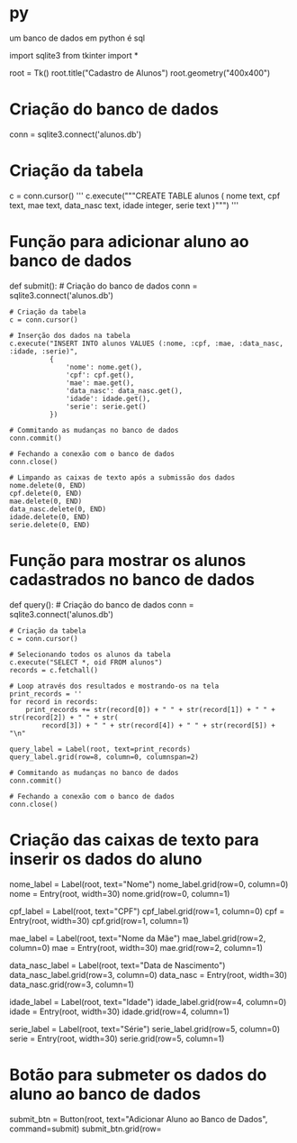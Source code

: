 # py
um banco de dados em python é sql


import sqlite3 
from tkinter import * 
 
root = Tk() 
root.title("Cadastro de Alunos") 
root.geometry("400x400") 
 
# Criação do banco de dados 
conn = sqlite3.connect('alunos.db') 
 
# Criação da tabela 
c = conn.cursor() 
''' 
c.execute("""CREATE TABLE alunos ( 
            nome text, 
            cpf text, 
            mae text, 
            data_nasc text, 
            idade integer, 
            serie text 
            )""") 
''' 
 
# Função para adicionar aluno ao banco de dados 
def submit(): 
    # Criação do banco de dados 
    conn = sqlite3.connect('alunos.db') 
 
    # Criação da tabela 
    c = conn.cursor() 
 
    # Inserção dos dados na tabela 
    c.execute("INSERT INTO alunos VALUES (:nome, :cpf, :mae, :data_nasc, :idade, :serie)", 
              { 
                  'nome': nome.get(), 
                  'cpf': cpf.get(), 
                  'mae': mae.get(), 
                  'data_nasc': data_nasc.get(), 
                  'idade': idade.get(), 
                  'serie': serie.get() 
              }) 
 
    # Commitando as mudanças no banco de dados 
    conn.commit() 
 
    # Fechando a conexão com o banco de dados 
    conn.close() 
 
    # Limpando as caixas de texto após a submissão dos dados 
    nome.delete(0, END) 
    cpf.delete(0, END) 
    mae.delete(0, END) 
    data_nasc.delete(0, END) 
    idade.delete(0, END) 
    serie.delete(0, END) 
 
# Função para mostrar os alunos cadastrados no banco de dados 
def query(): 
    # Criação do banco de dados 
    conn = sqlite3.connect('alunos.db') 
 
    # Criação da tabela 
    c = conn.cursor() 
 
    # Selecionando todos os alunos da tabela 
    c.execute("SELECT *, oid FROM alunos") 
    records = c.fetchall() 
 
    # Loop através dos resultados e mostrando-os na tela 
    print_records = '' 
    for record in records: 
        print_records += str(record[0]) + " " + str(record[1]) + " " + str(record[2]) + " " + str( 
            record[3]) + " " + str(record[4]) + " " + str(record[5]) + "\n" 
 
    query_label = Label(root, text=print_records) 
    query_label.grid(row=8, column=0, columnspan=2) 
 
    # Commitando as mudanças no banco de dados 
    conn.commit() 
 
    # Fechando a conexão com o banco de dados 
    conn.close() 
 
# Criação das caixas de texto para inserir os dados do aluno 
nome_label = Label(root, text="Nome") 
nome_label.grid(row=0, column=0) 
nome = Entry(root, width=30) 
nome.grid(row=0, column=1) 
 
cpf_label = Label(root, text="CPF") 
cpf_label.grid(row=1, column=0) 
cpf = Entry(root, width=30) 
cpf.grid(row=1, column=1) 
 
mae_label = Label(root, text="Nome da Mãe") 
mae_label.grid(row=2, column=0) 
mae = Entry(root, width=30) 
mae.grid(row=2, column=1) 
 
data_nasc_label = Label(root, text="Data de Nascimento") 
data_nasc_label.grid(row=3, column=0) 
data_nasc = Entry(root, width=30) 
data_nasc.grid(row=3, column=1) 
 
idade_label = Label(root, text="Idade") 
idade_label.grid(row=4, column=0) 
idade = Entry(root, width=30) 
idade.grid(row=4, column=1) 
 
serie_label = Label(root, text="Série") 
serie_label.grid(row=5, column=0) 
serie = Entry(root, width=30) 
serie.grid(row=5, column=1) 
 
# Botão para submeter os dados do aluno ao banco de dados 
submit_btn = Button(root, text="Adicionar Aluno ao Banco de Dados", command=submit) 
submit_btn.grid(row=
